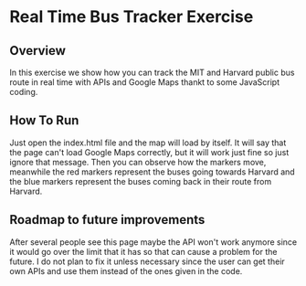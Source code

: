 # Real Time Bus Tracker Exercise
## Overview
In this exercise we show how you can track the MIT and Harvard public bus route in real time with APIs and Google Maps thankt to some JavaScript coding.

## How To Run
Just open the index.html file and the map will load by itself. It will say that the page can't load Google Maps correctly, but it will work just fine so just ignore that message.
Then you can observe how the markers move, meanwhile the red markers represent the buses going towards Harvard and the blue markers represent the buses coming back in their route from Harvard.

## Roadmap to future improvements
After several people see this page maybe the API won't work anymore since it would go over the limit that it has so that can cause a problem for the future. I do not plan to fix it unless necessary since the user can get their own APIs and use them instead of the ones given in the code.
